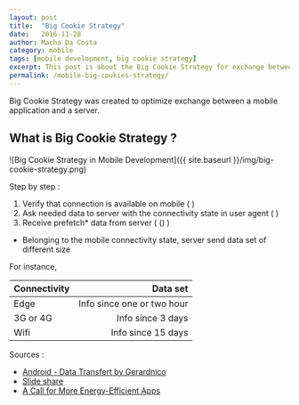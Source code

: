 ```yaml
---
layout: post
title:  "Big Cookie Strategy"
date:   2016-11-28
author: Macha Da Costa
category: mobile
tags: [mobile development, big cookie strategy]
excerpt: This post is about the Big Cookie Strategy for exchange between server and mobile.
permalink: /mobile-big-coukies-strategy/
---
```


Big Cookie Strategy was created to optimize exchange between a mobile application and a server.
 

## What is Big Cookie Strategy ?

![Big Cookie Strategy in Mobile Development]({{ site.baseurl }}/img/big-cookie-strategy.png)


<i class="fa fa-list" aria-hiden="true"></i> Step by step :

1. Verify that connection is available on mobile ( <i class="fa fa-exclamation-triangle" aria-hiden="true"></i> <i class="fa fa-plane" aria-hiden="true"></i> )
2. Ask needed data to server with the connectivity state in user agent (<i class="fa fa-exchange" aria-hiden="true"></i> )
3. Receive prefetch* data from server ( <i class="fa fa-database" aria-hiden="true"></i> (<i class="fa fa-signal" aria-hiden="true"></i>) )

* Belonging to the mobile connectivity state, server send data set of different size

For instance, 

| Connectivity | Data set |
| ------------ | --------:|
| <i class="fa fa-signal" aria-hiden="true"></i> Edge | Info since one or two hour |
| 3G or 4G | Info since 3 days |
| <i class="fa fa-wifi" aria-hiden="true"></i>Wifi | Info since 15 days | 



Sources :

* [Android - Data Transfert by Gerardnico](http://gerardnico.com/wiki/android/data_transfer)
* [Slide share](http://www.slideshare.net/CotapEng/efficient-data-transfer-tech-talk)
* [A Call for More Energy-Efficient Apps](http://www.research.att.com/articles/featured_stories/2011_03/201102_Energy_efficient?fbid=HZjMhQoG88-)
